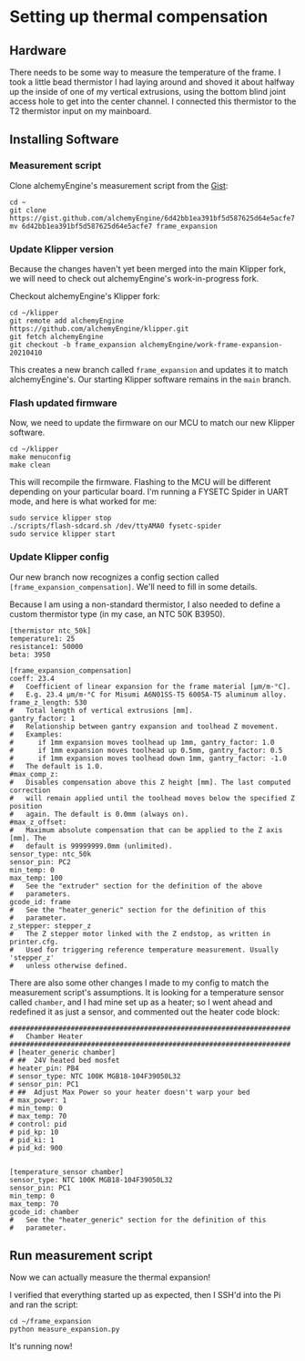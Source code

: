 # Setting up thermal compensation

## Hardware

There needs to be some way to measure the temperature of the frame. I took a little bead thermistor I had laying around and shoved it about halfway up the inside of one of my vertical extrusions, using the bottom blind joint access hole to get into the center channel. I connected this thermistor to the T2 thermistor input on my mainboard.

## Installing Software

### Measurement script

Clone alchemyEngine's measurement script from the [Gist](https://gist.github.com/alchemyEngine/6d42bb1ea391bf5d587625d64e5acfe7):

```
cd ~
git clone https://gist.github.com/alchemyEngine/6d42bb1ea391bf5d587625d64e5acfe7
mv 6d42bb1ea391bf5d587625d64e5acfe7 frame_expansion
```

### Update Klipper version

Because the changes haven't yet been merged into the main Klipper fork, we will need to check out alchemyEngine's work-in-progress fork.

Checkout alchemyEngine's Klipper fork:

```
cd ~/klipper
git remote add alchemyEngine https://github.com/alchemyEngine/klipper.git
git fetch alchemyEngine
git checkout -b frame_expansion alchemyEngine/work-frame-expansion-20210410
```

This creates a new branch called `frame_expansion` and updates it to match alchemyEngine's. Our starting Klipper software remains in the `main` branch. 

### Flash updated firmware

Now, we need to update the firmware on our MCU to match our new Klipper software.

```
cd ~/klipper
make menuconfig
make clean
```

This will recompile the firmware. Flashing to the MCU will be different depending on your particular board. I'm running a FYSETC Spider in UART mode, and here is what worked for me:

```
sudo service klipper stop
./scripts/flash-sdcard.sh /dev/ttyAMA0 fysetc-spider
sudo service klipper start
```

### Update Klipper config

Our new branch now recognizes a config section called `[frame_expansion_compensation]`. We'll need to fill in some details. 

Because I am using a non-standard thermistor, I also needed to define a custom thermistor type (in my case, an NTC 50K B3950). 


```
[thermistor ntc_50k]
temperature1: 25
resistance1: 50000
beta: 3950

[frame_expansion_compensation]
coeff: 23.4
#   Coefficient of linear expansion for the frame material [μm/m·°C].
#   E.g. 23.4 μm/m·°C for Misumi A6N01SS-T5 6005A-T5 aluminum alloy.
frame_z_length: 530
#   Total length of vertical extrusions [mm].
gantry_factor: 1
#   Relationship between gantry expansion and toolhead Z movement.
#   Examples:
#      if 1mm expansion moves toolhead up 1mm, gantry_factor: 1.0
#      if 1mm expansion moves toolhead up 0.5mm, gantry_factor: 0.5
#      if 1mm expansion moves toolhead down 1mm, gantry_factor: -1.0
#   The default is 1.0.
#max_comp_z:
#   Disables compensation above this Z height [mm]. The last computed correction
#   will remain applied until the toolhead moves below the specified Z position
#   again. The default is 0.0mm (always on).
#max_z_offset:
#   Maximum absolute compensation that can be applied to the Z axis [mm]. The
#   default is 99999999.0mm (unlimited).
sensor_type: ntc_50k
sensor_pin: PC2
min_temp: 0
max_temp: 100
#   See the "extruder" section for the definition of the above
#   parameters.
gcode_id: frame
#   See the "heater_generic" section for the definition of this
#   parameter.
z_stepper: stepper_z
#   The Z stepper motor linked with the Z endstop, as written in printer.cfg.
#   Used for triggering reference temperature measurement. Usually 'stepper_z'
#   unless otherwise defined.
```

There are also some other changes I made to my config to match the measurement script's assumptions. It is looking for a temperature sensor called `chamber`, and I had mine set up as a heater; so I went ahead and redefined it as just a sensor, and commented out the heater code block:

```
#####################################################################
#   Chamber Heater
#####################################################################
# [heater_generic chamber]
# ##  24V heated bed mosfet
# heater_pin: PB4
# sensor_type: NTC 100K MGB18-104F39050L32
# sensor_pin: PC1
# ##  Adjust Max Power so your heater doesn't warp your bed
# max_power: 1
# min_temp: 0
# max_temp: 70
# control: pid
# pid_kp: 10
# pid_ki: 1
# pid_kd: 900


[temperature_sensor chamber]
sensor_type: NTC 100K MGB18-104F39050L32
sensor_pin: PC1
min_temp: 0
max_temp: 70
gcode_id: chamber
#   See the "heater_generic" section for the definition of this
#   parameter.
```

## Run measurement script

Now we can actually measure the thermal expansion!

I verified that everything started up as expected, then I SSH'd into the Pi and ran the script:

```
cd ~/frame_expansion
python measure_expansion.py
```

It's running now!